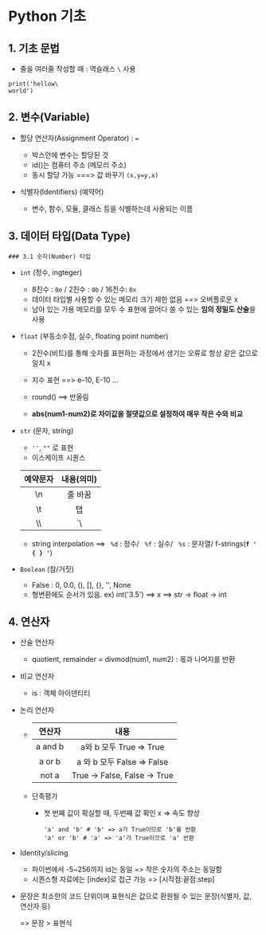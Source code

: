 # Python 기초



## 1. 기초 문법

- 줄을 여러줄 작성할 때 : 역슬래스 `\` 사용

```여러줄 작성
print('hellow\
world')
```



## 2. 변수(Variable)

- 할당 연산자(Assignment Operator) : `=`
  - 박스안에 변수는 할당된 것
  - id()는 컴퓨터 주소 (메모리 주소)
  - 동시 할당 가능 ===> 값 바꾸기 `(x,y=y,x)`



- 식별자(Identifiers) (예약어)
  - 변수, 함수, 모듈, 클래스 등을 식별하는데 사용되는 이름



## 3. 데이터 타입(Data Type)

	### 3.1 숫자(Number) 타입

- `int` (정수, ingteger)
  - 8진수 : `0o` / 2진수 : `0b` / 16진수: `0x` 
  - 데이터 타입별 사용할 수 있는 메모리 크기 제한 없음 ==> 오버플로운 x
  - 남아 있는 가용 메모리를 모두 수 표현에 끌어다 쓸 수 있는 **임의 정밀도 산술**을 사용



- `float` (부동소수점, 실수, floating point number)

  - 2진수(비트)를 통해 숫자를 표현하는 과정에서 생기는 오류로 항상 같은 값으로 일치 x

  - 지수 표현 ==> e-10, E-10 ...

  - round() ==> 반올림

  - **abs(num1-num2)로 차이값을 절댓값으로 설정하여 매우 작은 수와 비교**

    

- `str` (문자, string)

  - `''`, `""` 로 표현
  - 이스케이프 시퀀스

  | 예약문자 | 내용(의미) |
  | :------: | :--------: |
  |    \n    |  줄 바꿈   |
  |    \t    |     탭     |
  |   \\\    |     `\     |

  - string interpolation ==> ` %d` : 정수/ ` %f` : 실수/ ` %s` : 문자열/ f-strings(**`f ' { } '`**)

    

- `Boolean` (참/거짓)
  - False :  0, 0.0, (), [], {}, '', None
  - 형변환에도 순서가 있음.  ex) int('3.5') ==> x ==> str -> float -> int



## 4. 연산자

- 산술 연산자

  - quotient, remainder = divmod(num1, num2) : 몫과 나머지를 반환

    

- 비교 연산자

  - is : 객체 아이덴티티

    

- 논리 연산자

  - | 연산자  |             내용             |
    | :-----: | :--------------------------: |
    | a and b |   a와 b 모두 True => True    |
    | a or b  |  a 와 b 모두 False => False  |
    |  not a  | True -> False, False -> True |

  - 단축평가

    - 첫 번째 값이 확실할 때, 두번째 값 확인 x => 속도 향상

      ```단축평가
      'a' and 'b' # 'b' => a가 True이므로 'b'를 반환
      'a' or 'b' # 'a' => 'a'가 True이므로 'a' 반환
      ```

      

- Identity/slicing
  - 파이썬에서 -5~256까지 id는 동일 => 작은 숫자의 주소는 동일함
  - 시퀀스형 자료에는 [index]로 접근 가능 => [시작점:끝점:step]



- 문장은 최소한의 코드 단위이며 표현식은 값으로 환원될 수 있는 문장(식별자, 값, 연산자 등)

  => 문장 > 표현식
